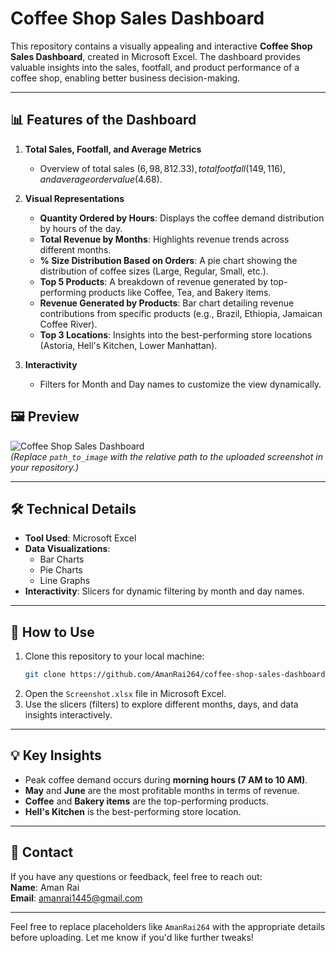 # Coffee Shop Sales Dashboard

This repository contains a visually appealing and interactive **Coffee Shop Sales Dashboard**, created in Microsoft Excel. The dashboard provides valuable insights into the sales, footfall, and product performance of a coffee shop, enabling better business decision-making.

---

## 📊 **Features of the Dashboard**
1. **Total Sales, Footfall, and Average Metrics**  
   - Overview of total sales ($6,98,812.33), total footfall (149,116), and average order value ($4.68).

2. **Visual Representations**
   - **Quantity Ordered by Hours**: Displays the coffee demand distribution by hours of the day.
   - **Total Revenue by Months**: Highlights revenue trends across different months.
   - **% Size Distribution Based on Orders**: A pie chart showing the distribution of coffee sizes (Large, Regular, Small, etc.).
   - **Top 5 Products**: A breakdown of revenue generated by top-performing products like Coffee, Tea, and Bakery items.
   - **Revenue Generated by Products**: Bar chart detailing revenue contributions from specific products (e.g., Brazil, Ethiopia, Jamaican Coffee River).
   - **Top 3 Locations**: Insights into the best-performing store locations (Astoria, Hell's Kitchen, Lower Manhattan).

3. **Interactivity**
   - Filters for Month and Day names to customize the view dynamically.



## 🖼 **Preview**
![Coffee Shop Sales Dashboard](./Coffee-Shop-sales-End-to-End-analysis-by-Ms-Exel-/Screenshot%202025-01-18%20221712.png)  
*(Replace `path_to_image` with the relative path to the uploaded screenshot in your repository.)*

---

## 🛠 **Technical Details**
- **Tool Used**: Microsoft Excel
- **Data Visualizations**:
  - Bar Charts
  - Pie Charts
  - Line Graphs
- **Interactivity**: Slicers for dynamic filtering by month and day names.

---


## 🚀 **How to Use**
1. Clone this repository to your local machine:
   ```bash
   git clone https://github.com/AmanRai264/coffee-shop-sales-dashboard.git
   ```
2. Open the `Screenshot.xlsx` file in Microsoft Excel.
3. Use the slicers (filters) to explore different months, days, and data insights interactively.

---

## 💡 **Key Insights**
- Peak coffee demand occurs during **morning hours (7 AM to 10 AM)**.
- **May** and **June** are the most profitable months in terms of revenue.
- **Coffee** and **Bakery items** are the top-performing products.
- **Hell's Kitchen** is the best-performing store location.

---

## 📧 **Contact**
If you have any questions or feedback, feel free to reach out:  
**Name**: Aman Rai  
**Email**: amanrai1445@gmail.com  

---

Feel free to replace placeholders like `AmanRai264`  with the appropriate details before uploading. Let me know if you'd like further tweaks!


